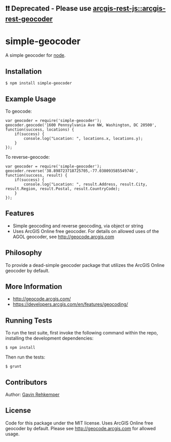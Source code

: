 ## ❗❗ Deprecated - Please use [arcgis-rest-js::arcgis-rest-geocoder](https://esri.github.io/arcgis-rest-js/api/geocoder/)


# simple-geocoder

A simple geocoder for [node](http://nodejs.org).

## Installation

	$ npm install simple-geocoder

## Example Usage

To geocode:

	var geocoder = require('simple-geocoder');
	geocoder.geocode('1600 Pennsylvania Ave NW, Washington, DC 20500', function(success, locations) {
		if(success) {
			console.log("Location: ", locations.x, locations.y);
		}
	});

To reverse-geocode:

	var geocoder = require('simple-geocoder');
	geocoder.reverse('38.898723718725705,-77.038093585549746', function(success, result) {
		if(success) {
			console.log("Location: ", result.Address, result.City, result.Region, result.Postal, result.CountryCode);
		}
	});

## Features

  * Simple geocoding and reverse geocoding, via object or string
  * Uses ArcGIS Online free geocoder. For details on allowed uses of the AGOL geocoder, see http://geocode.arcgis.com

## Philosophy

To provide a dead-simple geocoder package that utilizes the ArcGIS Online geocoder by default.

## More Information

  * http://geocode.arcgis.com/
  * https://developers.arcgis.com/en/features/geocoding/

## Running Tests

To run the test suite, first invoke the following command within the repo, installing the development dependencies:

	$ npm install

Then run the tests:

	$ grunt

## Contributors
  
Author: [Gavin Rehkemper](http://github.com/gavreh)

## License

Code for this package under the MIT license. Uses ArcGIS Online free geocoder by default. Please see http://geocode.arcgis.com for allowed usage.
